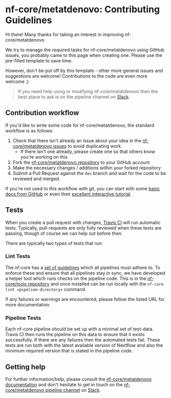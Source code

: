 # nf-core/metatdenovo: Contributing Guidelines

Hi there! Many thanks for taking an interest in improving nf-core/metatdenovo.

We try to manage the required tasks for nf-core/metatdenovo using GitHub issues, you probably came to this page when creating one. Please use the pre-filled template to save time.

However, don't be put off by this template - other more general issues and suggestions are welcome! Contributions to the code are even more welcome ;)

> If you need help using or modifying nf-core/metatdenovo then the best place to ask is on the pipeline channel on [Slack](https://nf-co.re/join/slack/).



## Contribution workflow
If you'd like to write some code for nf-core/metatdenovo, the standard workflow
is as follows:

1. Check that there isn't already an issue about your idea in the
   [nf-core/metatdenovo issues](https://github.com/nf-core/metatdenovo/issues) to avoid
   duplicating work.
    * If there isn't one already, please create one so that others know you're working on this
2. Fork the [nf-core/metatdenovo repository](https://github.com/nf-core/metatdenovo) to your GitHub account
3. Make the necessary changes / additions within your forked repository
4. Submit a Pull Request against the `dev` branch and wait for the code to be reviewed and merged.

If you're not used to this workflow with git, you can start with some [basic docs from GitHub](https://help.github.com/articles/fork-a-repo/) or even their [excellent interactive tutorial](https://try.github.io/).


## Tests
When you create a pull request with changes, [Travis CI](https://travis-ci.org/) will run automatic tests.
Typically, pull-requests are only fully reviewed when these tests are passing, though of course we can help out before then.

There are typically two types of tests that run:

### Lint Tests
The nf-core has a [set of guidelines](https://nf-co.re/developers/guidelines) which all pipelines must adhere to.
To enforce these and ensure that all pipelines stay in sync, we have developed a helper tool which runs checks on the pipeline code. This is in the [nf-core/tools repository](https://github.com/nf-core/tools) and once installed can be run locally with the `nf-core lint <pipeline-directory>` command.

If any failures or warnings are encountered, please follow the listed URL for more documentation.

### Pipeline Tests
Each nf-core pipeline should be set up with a minimal set of test-data.
Travis CI then runs the pipeline on this data to ensure that it exists successfully.
If there are any failures then the automated tests fail.
These tests are run both with the latest available version of Nextflow and also the minimum required version that is stated in the pipeline code.

## Getting help
For further information/help, please consult the [nf-core/metatdenovo documentation](https://github.com/nf-core/metatdenovo#documentation) and don't hesitate to get in touch on the [nf-core/metatdenovo pipeline channel](https://nfcore.slack.com/channels/nf-core/metatdenovo) on [Slack](https://nf-co.re/join/slack/).

